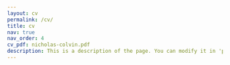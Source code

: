 ```yaml
---
layout: cv
permalink: /cv/
title: cv
nav: true
nav_order: 4
cv_pdf: nicholas-colvin.pdf
description: This is a description of the page. You can modify it in 'pages/_cv.md'. You can also change or remove the top pdf download button.
---
```

